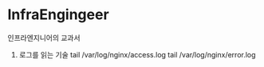 # InfraEngingeer
인프라엔지니어의 교과서

1. 로그를 읽는 기술
  tail /var/log/nginx/access.log
  tail /var/log/nginx/error.log
